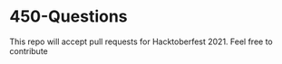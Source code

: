 # 450-Questions

This repo will accept pull requests for Hacktoberfest 2021. Feel free to contribute
